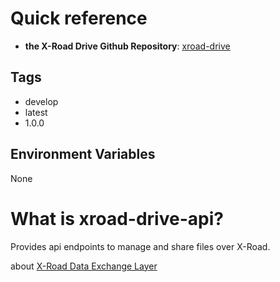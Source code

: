 # Quick reference
* **the X-Road Drive Github Repository**: [xroad-drive](https://github.com/yamatokataoka/file-service/tree/develop)

## Tags
* develop
* latest
* 1.0.0

## Environment Variables
None

# What is xroad-drive-api?
Provides api endpoints to manage and share files over X-Road.

about [X-Road Data Exchange Layer](https://github.com/nordic-institute/X-Road)
